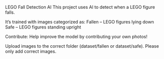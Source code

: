 LEGO Fall Detection AI
This project uses AI to detect when a LEGO figure falls. 

It’s trained with images categorized as:
  Fallen – LEGO figures lying down
  Safe – LEGO figures standing upright
  
Contribute:
Help improve the model by contributing your own photos!

Upload images to the correct folder (dataset/fallen or dataset/safe).
Please only add correct images.

